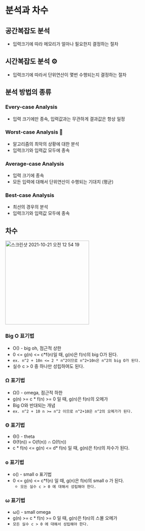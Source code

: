 # 분석과 차수
## 공간복잡도 분석
* 입력크기에 따라 메모리가 얼마나 필요한지 결정하는 절차

## 시간복잡도 분석 ⚙️
* 입력크기에 따라서 단위연산이 몇번 수행되는지 결정하는 절차

## 분석 방법의 종류
### Every-case Analysis
* 입력 크기에만 종속, 입력값과는 무관하게 결과값은 항상 일정

### Worst-case Analysis 🔧
* 알고리즘의 최악의 상황에 대한 분석
* 입력크기와 입력값 모두에 종속

### Average-case Analysis
* 입력 크기에 종속
* 모든 입력에 대해서 단위연산이 수행되는 기대치 (평균)

### Best-case Analysis
* 최선의 경우의 분석
* 입력크기와 입력값 모두에 종속

## 차수
<img width="264" alt="스크린샷 2021-10-21 오전 12 54 19" src="https://user-images.githubusercontent.com/64299475/138127993-711391ed-4f76-46e4-bc9d-05e70638c286.png">

### Big O 표기법
* O()  - big oh, 점근적 상한
* 0 <= g(n) <= c*f(n)일 때, g(n)은 f(n)의 big O가 된다.
* `ex. n^2 + 10n <= 2 * n^2이므로 n^2+10n은 n^2의 big O가 된다.`
* 실수 c > 0 중 하나만 성립하여도 된다.

### Ω 표기법 
* Ω() - omega, 점근적 하한
* g(n) >= c * f(n) >= 0 일 때, g(n)은 f(n)의 오메가 
* Big O와 반대되는 개념
* `ex. n^2 + 10 n >= n^2 이므로 n^2+10은 n^2의 오메가가 된다.`


### Θ 표기법
* Θ() - theta
* Θ(f(n)) = O(f(n)) ∩ Ω(f(n))
* c * f(n) <= g(n) <= d* f(n) 일 때, g(n)은 f(n)의 차수가 된다.

### o 표기법
* o() - small o 표기법
* 0 <= g(n) <= c*f(n) 일 때, g(n)은 f(n)의 small o 가 된다.
	* `모든 실수 c > 0 에 대해서 성립해야 한다.`

### ω 표기법
* ω() - small omega
* g(n) >= c * f(n) >= 0 일 때, g(n)은 f(n)의 스몰 오메가 
* `모든 실수 c > 0 에 대해서 성립해야 한다.`

